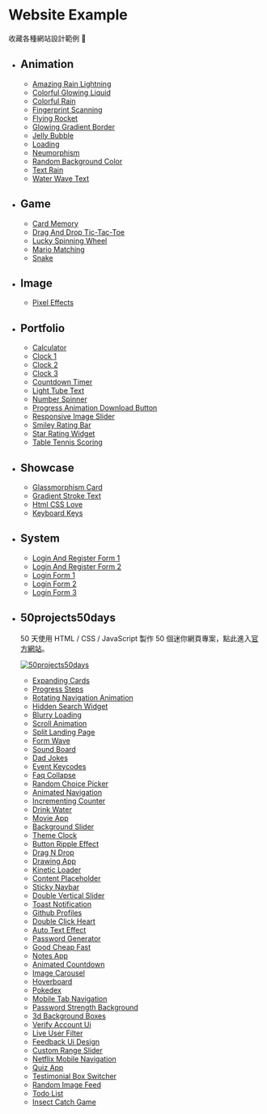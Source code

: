 # Website Example

收藏各種網站設計範例 📖

* ## Animation
    * [Amazing Rain Lightning](Animation/amazing-rain-lightning)
    * [Colorful Glowing Liquid](Animation/colorful-glowing-liquid)
    * [Colorful Rain](Animation/colorful-rain)
    * [Fingerprint Scanning](Animation/fingerprint-scanning)
    * [Flying Rocket](Animation/flying-rocket)
    * [Glowing Gradient Border](Animation/glowing-gradient-border)
    * [Jelly Bubble](Animation/jelly-bubble)
    * [Loading](Animation/loading)
    * [Neumorphism](Animation/neumorphism)
    * [Random Background Color](Animation/random-background-color)
    * [Text Rain](Animation/text-rain)
    * [Water Wave Text](Animation/water-wave-text)

* ## Game
    * [Card Memory](Game/card-memory)
    * [Drag And Drop Tic-Tac-Toe](Game/drag-and-drop-tic-tac-toe)
    * [Lucky Spinning Wheel](Game/lucky-spinning-wheel)
    * [Mario Matching](Game/mario-matching)
    * [Snake](Game/snake/)

* ## Image
    * [Pixel Effects](Image/pixel-effects)

* ## Portfolio
    * [Calculator](Portfolio/calculator)
    * [Clock 1](Portfolio/clock1)
    * [Clock 2](Portfolio/clock2)
    * [Clock 3](Portfolio/clock3)
    * [Countdown Timer](Portfolio/countdown-timer)
    * [Light Tube Text](Portfolio/light-tube-text)
    * [Number Spinner](Portfolio/pixel-image-effects)
    * [Progress Animation Download Button](Portfolio/progress-animation-download-button/)
    * [Responsive Image Slider](Portfolio/responsive-image-slider)
    * [Smiley Rating Bar](Portfolio/smiley-rating-bar)
    * [Star Rating Widget](Portfolio/star-rating-widget)
    * [Table Tennis Scoring](Portfolio/table-tennis-scoring)

* ## Showcase
    * [Glassmorphism Card](Showcase/glassmorphism-card)
    * [Gradient Stroke Text](Showcase/gradient-stroke-text)
    * [Html CSS Love](Showcase/html-css-love)
    * [Keyboard Keys](Showcase/keyboard-keys)

* ## System
    * [Login And Register Form 1](System/login-and-register-form1)
    * [Login And Register Form 2](System/login-and-register-form2)
    * [Login Form 1](System/login-form1)
    * [Login Form 2](System/login-form2)
    * [Login Form 3](System/login-form3)

* ## 50projects50days
    50 天使用 HTML / CSS / JavaScript 製作 50 個迷你網頁專案，點此進入[官方網站](https://50projects50days.com/)。

    [![50projects50days](https://github-readme-stats.vercel.app/api/pin/?username=bradtraversy&repo=50projects50days&show_owner=true&theme=github_dark)](https://github.com/bradtraversy/50projects50days.git)

    * [Expanding Cards]()
    * [Progress Steps]()
    * [Rotating Navigation Animation]()
    * [Hidden Search Widget]()
    * [Blurry Loading]()
    * [Scroll Animation]()
    * [Split Landing Page]()
    * [Form Wave]()
    * [Sound Board]()
    * [Dad Jokes]()
    * [Event Keycodes]()
    * [Faq Collapse]()
    * [Random Choice Picker]()
    * [Animated Navigation]()
    * [Incrementing Counter]()
    * [Drink Water]()
    * [Movie App]()
    * [Background Slider]()
    * [Theme Clock]()
    * [Button Ripple Effect]()
    * [Drag N Drop]()
    * [Drawing App]()
    * [Kinetic Loader]()
    * [Content Placeholder]()
    * [Sticky Navbar]()
    * [Double Vertical Slider]()
    * [Toast Notification]()
    * [Github Profiles]()
    * [Double Click Heart]()
    * [Auto Text Effect]()
    * [Password Generator]()
    * [Good Cheap Fast]()
    * [Notes App]()
    * [Animated Countdown]()
    * [Image Carousel]()
    * [Hoverboard]()
    * [Pokedex]()
    * [Mobile Tab Navigation]()
    * [Password Strength Background]()
    * [3d Background Boxes]()
    * [Verify Account Ui]()
    * [Live User Filter]()
    * [Feedback Ui Design]()
    * [Custom Range Slider]()
    * [Netflix Mobile Navigation]()
    * [Quiz App]()
    * [Testimonial Box Switcher]()
    * [Random Image Feed]()
    * [Todo List]()
    * [Insect Catch Game]()
